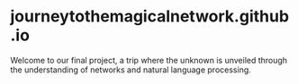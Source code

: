 # journeytothemagicalnetwork.github.io
Welcome to our final project, a trip where the unknown is unveiled through the understanding of networks and natural language processing.
